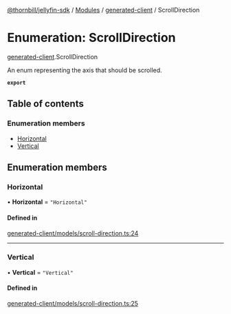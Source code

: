 [@thornbill/jellyfin-sdk](../README.md) / [Modules](../modules.md) / [generated-client](../modules/generated_client.md) / ScrollDirection

# Enumeration: ScrollDirection

[generated-client](../modules/generated_client.md).ScrollDirection

An enum representing the axis that should be scrolled.

**`export`**

## Table of contents

### Enumeration members

- [Horizontal](generated_client.ScrollDirection.md#horizontal)
- [Vertical](generated_client.ScrollDirection.md#vertical)

## Enumeration members

### Horizontal

• **Horizontal** = `"Horizontal"`

#### Defined in

[generated-client/models/scroll-direction.ts:24](https://github.com/thornbill/jellyfin-sdk-typescript/blob/1142a3e/src/generated-client/models/scroll-direction.ts#L24)

___

### Vertical

• **Vertical** = `"Vertical"`

#### Defined in

[generated-client/models/scroll-direction.ts:25](https://github.com/thornbill/jellyfin-sdk-typescript/blob/1142a3e/src/generated-client/models/scroll-direction.ts#L25)
